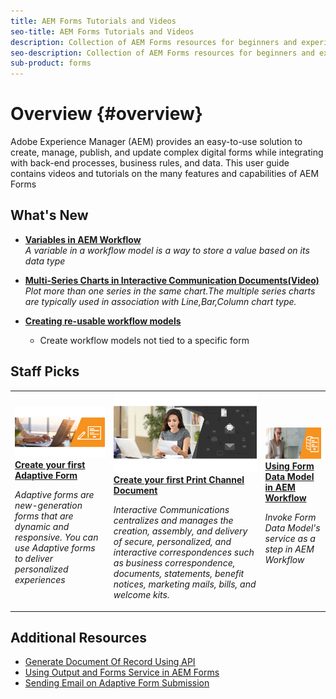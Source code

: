 ```yaml
---
title: AEM Forms Tutorials and Videos
seo-title: AEM Forms Tutorials and Videos
description: Collection of AEM Forms resources for beginners and experienced AEM Forms developers
seo-description: Collection of AEM Forms resources for beginners and experienced AEM Forms developers
sub-product: forms
---
```


# Overview {#overview}

Adobe Experience Manager (AEM) provides an easy-to-use solution to create, manage, publish, and update complex digital forms while integrating with back-end processes, business rules, and data. This user guide contains videos and tutorials on the many features and capabilities of AEM Forms

## What's New

* **[Variables in AEM Workflow](./variables-aem-workflow/introduction.md)**
    <br>
    *A variable in a workflow model is a way to store a value based on its data type*

* **[Multi-Series Charts in Interactive Communication Documents(Video)](./interactive-communications/multiseriescharts.md)**
    <br>
    *Plot more than one series in the same chart.The multiple series charts are typically used in association with Line,Bar,Column chart type.*

* **[Creating re-usable workflow models](./adaptive-forms/re-usable-aem-forms-workflow-models-article.md)**
    <br/>
    * Create workflow models not tied to a specific form
     
## Staff Picks

<table>
<tr>
  <td>
    <a href="./creating-your-first-adaptive-form/adaptive-forms-getting-started-tutorial-use.md">
      <img alt="400 x 225px" src="./landingpage-images/adaptiveform.png" />
    </a>
    <div>
      <a href="./creating-your-first-adaptive-form/adaptive-forms-getting-started-tutorial-use.md">
    <strong>Create your first Adaptive Form</strong>
    </a>
    </div>
    <p>
    <em>Adaptive forms are new-generation forms that are dynamic and responsive. You can use Adaptive forms to deliver personalized experiences</em>
    <p>
  </td>
   <td>
    <a href="./ic-print-channel-tutorial/introduction.md">
      <img alt="400 x 225px" src="./landingpage-images/printchannel.png" />
    </a>
    <div>
      <a href="./ic-print-channel-tutorial/introduction.md">
    <strong>Create your first Print Channel Document</strong>
    </a>
    </div>
    <p>
    <em>Interactive Communications centralizes and manages the creation, assembly, and delivery of secure, personalized, and interactive correspondences such as business correspondence, documents, statements, benefit notices, marketing mails, bills, and welcome kits. </em>
    <p>
  </td>
  <td>
    <a href="./adaptive-forms/form-data-model-service-as-step-in-workflow-video-use.md">
      <img alt="400 x 225px" src="./landingpage-images/fdm.png" />
    </a>
    <div>
      <a href="./adaptive-forms/form-data-model-service-as-step-in-workflow-video-use.md">
    <strong>Using Form Data Model in AEM Workflow</strong>
    </a>
    </div>
    <p>
    <em>Invoke Form Data Model's service as a step in AEM Workflow</em>
    <p>
  </td>
</tr>
</table>

## Additional Resources

* [Generate Document Of Record Using API](adaptive-forms/document-of-record-api-tutorial-use.md)
* [Using Output and Forms Service in AEM Forms](document-services/output-and-forms-services-article-develop.md)
* [Sending Email on Adaptive Form Submission](handling-form-submissions/sending-email-on-adaptive-form-submission.md)